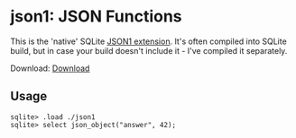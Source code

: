 # json1: JSON Functions

This is the 'native' SQLite [JSON1 extension](https://sqlite.org/json1.html).
It's often compiled into SQLite build, but in case your build doesn't include it - I've compiled it separately.

Download: [Download](https://github.com/nalgeon/sqlean/releases/latest)

## Usage

```
sqlite> .load ./json1
sqlite> select json_object("answer", 42);
```
